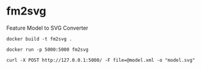# fm2svg
Feature Model to SVG Converter

`docker build -t fm2svg .`

`docker run -p 5000:5000 fm2svg`

`curl -X POST http://127.0.0.1:5000/ -F file=@model.xml -o "model.svg"`